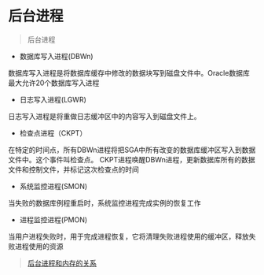 # 后台进程

> 后台进程

- 数据库写入进程(DBWn)

数据库写入进程是将数据库缓存中修改的数据块写到磁盘文件中。Oracle数据库最大允许20个数据库写入进程

- 日志写入进程(LGWR)

日志写入进程是将重做日志缓冲区中的内容写入到磁盘文件上。

- 检查点进程（CKPT）

在特定的时间点，所有DBWn进程将把SGA中所有改变的数据库缓冲区写入到数据文件中。这个事件叫检查点。
CKPT进程唤醒DBWn进程，更新数据库所有的数据文件和控制文件，并标记这次检查点的时间

- 系统监控进程(SMON)

当失败的数据库例程重启时，系统监控进程完成实例的恢复工作

- 进程监控进程(PMON)

当用户进程失败时，用于完成进程恢复，它将清理失败进程使用的缓冲区，释放失败进程使用的资源

> [后台进程和内存的关系](img/progress_memory.png)